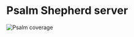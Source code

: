 # Psalm Shepherd server

![Psalm coverage](https://shepherd.dev/github/psalm/shepherd/coverage.svg)
